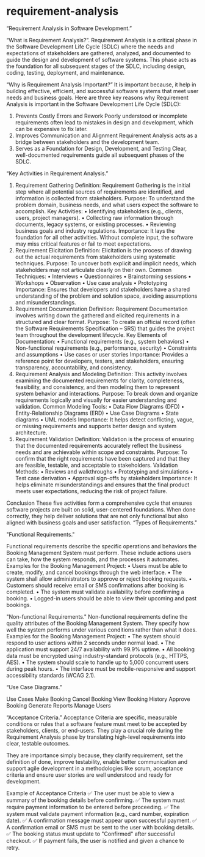 # requirement-analysis
“Requirement Analysis in Software Development.”

“What is Requirement Analysis?”.
Requirement Analysis is a critical phase in the Software Development Life Cycle (SDLC) where the needs and expectations of stakeholders are gathered, analyzed, and documented to guide the design and development of software systems. This phase acts as the foundation for all subsequent stages of the SDLC, including design, coding, testing, deployment, and maintenance.

 “Why is Requirement Analysis Important?”
  It is important because, it help in building effective, efficient, and successful software systems that meet user needs and business goals.
  Here are three key reasons why Requirement Analysis is important in the Software Development Life Cycle (SDLC):
1. Prevents Costly Errors and Rework
Poorly understood or incomplete requirements often lead to mistakes in design and development, which can be expensive to fix later.
2. Improves Communication and Alignment
Requirement Analysis acts as a bridge between stakeholders and the development team.
3. Serves as a Foundation for Design, Development, and Testing
Clear, well-documented requirements guide all subsequent phases of the SDLC.

“Key Activities in Requirement Analysis.”
1. Requirement Gathering
Definition:
Requirement Gathering is the initial step where all potential sources of requirements are identified, and information is collected from stakeholders.
Purpose:
To understand the problem domain, business needs, and what users expect the software to accomplish.
Key Activities:
•	Identifying stakeholders (e.g., clients, users, project managers).
•	Collecting raw information through documents, legacy systems, or existing processes.
•	Reviewing business goals and industry regulations.
Importance:
It lays the foundation for all other activities. Without complete input, the software may miss critical features or fail to meet expectations.
2. Requirement Elicitation
Definition:
Elicitation is the process of drawing out the actual requirements from stakeholders using systematic techniques.
Purpose:
To uncover both explicit and implicit needs, which stakeholders may not articulate clearly on their own.
Common Techniques:
•	Interviews
•	Questionnaires
•	Brainstorming sessions
•	Workshops
•	Observation
•	Use case analysis
•	Prototyping
Importance:
Ensures that developers and stakeholders have a shared understanding of the problem and solution space, avoiding assumptions and misunderstandings.
3. Requirement Documentation
Definition:
Requirement Documentation involves writing down the gathered and elicited requirements in a structured and clear format.
Purpose:
To create an official record (often the Software Requirements Specification – SRS) that guides the project team throughout the development lifecycle.
Key Elements of Documentation:
•	Functional requirements (e.g., system behaviors)
•	Non-functional requirements (e.g., performance, security)
•	Constraints and assumptions
•	Use cases or user stories
Importance:
Provides a reference point for developers, testers, and stakeholders, ensuring transparency, accountability, and consistency.
4. Requirement Analysis and Modeling
Definition:
This activity involves examining the documented requirements for clarity, completeness, feasibility, and consistency, and then modeling them to represent system behavior and interactions.
Purpose:
To break down and organize requirements logically and visually for easier understanding and validation.
Common Modeling Tools:
•	Data Flow Diagrams (DFD)
•	Entity-Relationship Diagrams (ERD)
•	Use Case Diagrams
•	State diagrams
•	UML models
Importance:
It helps detect conflicting, vague, or missing requirements and supports better design and system architecture.
5. Requirement Validation
Definition:
Validation is the process of ensuring that the documented requirements accurately reflect the business needs and are achievable within scope and constraints.
Purpose:
To confirm that the right requirements have been captured and that they are feasible, testable, and acceptable to stakeholders.
Validation Methods:
•	Reviews and walkthroughs
•	Prototyping and simulations
•	Test case derivation
•	Approval sign-offs by stakeholders
Importance:
It helps eliminate misunderstandings and ensures that the final product meets user expectations, reducing the risk of project failure.

Conclusion
These five activities form a comprehensive cycle that ensures software projects are built on solid, user-centered foundations. When done correctly, they help deliver solutions that are not only functional but also aligned with business goals and user satisfaction.
 “Types of Requirements."

"Functional Requirements."

Functional requirements describe the specific operations and behaviors the Booking Management System must perform. These include actions users can take, how the system responds, and the processes it automates.
Examples for the Booking Management Project:
•	Users must be able to create, modify, and cancel bookings through the web interface.
•	The system shall allow administrators to approve or reject booking requests.
•	Customers should receive email or SMS confirmations after booking is completed.
•	The system must validate availability before confirming a booking.
•	Logged-in users should be able to view their upcoming and past bookings.

"Non-functional Requirements."
Non-functional requirements define the quality attributes of the Booking Management System. They specify how well the system performs under various conditions rather than what it does.
Examples for the Booking Management Project:
•	The system should respond to user actions within 2 seconds under normal load.
•	The application must support 24/7 availability with 99.9% uptime.
•	All booking data must be encrypted using industry-standard protocols (e.g., HTTPS, AES).
•	The system should scale to handle up to 5,000 concurrent users during peak hours.
•	The interface must be mobile-responsive and support accessibility standards (WCAG 2.1).

“Use Case Diagrams.”

Use Cases
Make Booking
Cancel Booking
View Booking History
Approve Booking
Generate Reports
Manage Users

“Acceptance Criteria.”
Acceptance Criteria are specific, measurable conditions or rules that a software feature must meet to be accepted by stakeholders, clients, or end-users. They play a crucial role during the Requirement Analysis phase by translating high-level requirements into clear, testable outcomes.

They are importance simply because, they clarify requirement, set the definition of done, improve testability, enable better communication and support agile development in a methodologies like scrum, acceptance criteria and ensure user stories are well understood and ready for development.

Example of Acceptance Criteria
✅ The user must be able to view a summary of the booking details before confirming.
✅ The system must require payment information to be entered before proceeding.
✅ The system must validate payment information (e.g., card number, expiration date).
✅ A confirmation message must appear upon successful payment.
✅ A confirmation email or SMS must be sent to the user with booking details.
✅ The booking status must update to "Confirmed" after successful checkout.
✅ If payment fails, the user is notified and given a chance to retry.




  
